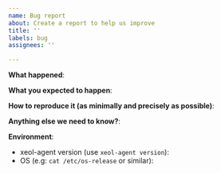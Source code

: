 ```yaml
---
name: Bug report
about: Create a report to help us improve
title: ''
labels: bug
assignees: ''

---
```


**What happened**:

**What you expected to happen**:

**How to reproduce it (as minimally and precisely as possible)**:

**Anything else we need to know?**:

**Environment**:
- xeol-agent version (use `xeol-agent version`):
- OS (e.g: `cat /etc/os-release` or similar):
